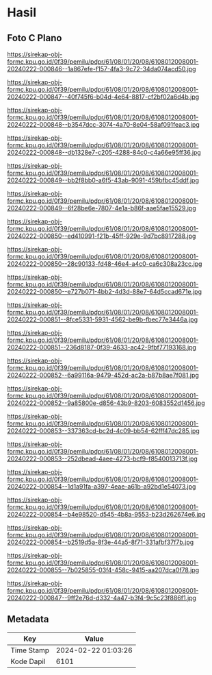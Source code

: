 # Hasil

## Foto C Plano

https://sirekap-obj-formc.kpu.go.id/0f39/pemilu/pdpr/61/08/01/20/08/6108012008001-20240222-000846--1a867efe-f157-4fa3-9c72-34da074acd50.jpg

https://sirekap-obj-formc.kpu.go.id/0f39/pemilu/pdpr/61/08/01/20/08/6108012008001-20240222-000847--40f745f6-b04d-4e64-8817-cf2bf02a6d4b.jpg

https://sirekap-obj-formc.kpu.go.id/0f39/pemilu/pdpr/61/08/01/20/08/6108012008001-20240222-000848--b3547dcc-3074-4a70-8e04-58af091feac3.jpg

https://sirekap-obj-formc.kpu.go.id/0f39/pemilu/pdpr/61/08/01/20/08/6108012008001-20240222-000848--db1328e7-c205-4288-84c0-c4a66e95ff36.jpg

https://sirekap-obj-formc.kpu.go.id/0f39/pemilu/pdpr/61/08/01/20/08/6108012008001-20240222-000849--bb2f8bb0-a6f5-43ab-9091-459bfbc45ddf.jpg

https://sirekap-obj-formc.kpu.go.id/0f39/pemilu/pdpr/61/08/01/20/08/6108012008001-20240222-000849--6f28be6e-7807-4e1a-b86f-aae5fae15529.jpg

https://sirekap-obj-formc.kpu.go.id/0f39/pemilu/pdpr/61/08/01/20/08/6108012008001-20240222-000850--ed410991-f21b-45ff-929e-9d7bc8917288.jpg

https://sirekap-obj-formc.kpu.go.id/0f39/pemilu/pdpr/61/08/01/20/08/6108012008001-20240222-000850--28c90133-fd48-46e4-a4c0-ca6c308a23cc.jpg

https://sirekap-obj-formc.kpu.go.id/0f39/pemilu/pdpr/61/08/01/20/08/6108012008001-20240222-000850--e727b071-4bb2-4d3d-88e7-64d5ccad671e.jpg

https://sirekap-obj-formc.kpu.go.id/0f39/pemilu/pdpr/61/08/01/20/08/6108012008001-20240222-000851--8fce5331-5931-4562-be9b-fbec77e3446a.jpg

https://sirekap-obj-formc.kpu.go.id/0f39/pemilu/pdpr/61/08/01/20/08/6108012008001-20240222-000851--236d8187-0f39-4633-ac42-9fbf77193168.jpg

https://sirekap-obj-formc.kpu.go.id/0f39/pemilu/pdpr/61/08/01/20/08/6108012008001-20240222-000852--6a99116a-9479-452d-ac2a-b87b8ae7f081.jpg

https://sirekap-obj-formc.kpu.go.id/0f39/pemilu/pdpr/61/08/01/20/08/6108012008001-20240222-000852--9a85800e-d856-43b9-8203-6083552d1456.jpg

https://sirekap-obj-formc.kpu.go.id/0f39/pemilu/pdpr/61/08/01/20/08/6108012008001-20240222-000853--337363cd-bc2d-4c09-bb54-62fff47dc285.jpg

https://sirekap-obj-formc.kpu.go.id/0f39/pemilu/pdpr/61/08/01/20/08/6108012008001-20240222-000853--252dbead-4aee-4273-bcf9-f8540013713f.jpg

https://sirekap-obj-formc.kpu.go.id/0f39/pemilu/pdpr/61/08/01/20/08/6108012008001-20240222-000854--1d1a91fa-a397-4eae-a61b-a92bd1e54073.jpg

https://sirekap-obj-formc.kpu.go.id/0f39/pemilu/pdpr/61/08/01/20/08/6108012008001-20240222-000854--b4e98520-d545-4b8a-9553-b23d262674e6.jpg

https://sirekap-obj-formc.kpu.go.id/0f39/pemilu/pdpr/61/08/01/20/08/6108012008001-20240222-000854--b2519d5a-8f3e-44a5-8f71-331afbf37f7b.jpg

https://sirekap-obj-formc.kpu.go.id/0f39/pemilu/pdpr/61/08/01/20/08/6108012008001-20240222-000855--7b025855-03f4-458c-9415-aa207dca0f78.jpg

https://sirekap-obj-formc.kpu.go.id/0f39/pemilu/pdpr/61/08/01/20/08/6108012008001-20240222-000847--9ff2e76d-d332-4a47-b3f4-9c5c23f886f1.jpg


## Metadata

| Key        | Value               |
| ---------- | ------------------- |
| Time Stamp | 2024-02-22 01:03:26 |
| Kode Dapil | 6101                |



